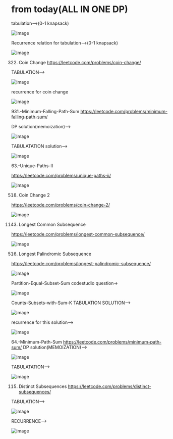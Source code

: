 # from today(ALL IN ONE DP)

tabulation-->(0-1  knapsack)


![image](https://user-images.githubusercontent.com/102652030/174437745-078779ae-8992-4b38-b46e-49188777dec2.png)

Recurrence relation for tabulation-->(0-1  knapsack)

![image](https://user-images.githubusercontent.com/102652030/174437791-21fb1e28-fc40-45e2-8309-b987ddc3b95a.png)

322. Coin Change
https://leetcode.com/problems/coin-change/

TABULATION-->

![image](https://user-images.githubusercontent.com/102652030/174452364-76ef129e-5898-4986-b49b-dd04b1af95ff.png)


recurrence for coin change

![image](https://user-images.githubusercontent.com/102652030/174452387-26f6d4bd-7858-4ace-a946-63c13499b670.png)

931.-Minimum-Falling-Path-Sum
https://leetcode.com/problems/minimum-falling-path-sum/

DP solution(memoization)-->

![image](https://user-images.githubusercontent.com/102652030/174452571-cc051a71-4498-4316-9669-b6680c942989.png)


TABULATATION solution-->

![image](https://user-images.githubusercontent.com/102652030/174452559-ae2dda24-c5e3-4947-9241-470848023009.png)

63.-Unique-Paths-II

https://leetcode.com/problems/unique-paths-ii/

![image](https://user-images.githubusercontent.com/102652030/174452619-6a51d5b4-6621-491f-b166-03725c61d015.png)

518. Coin Change 2

https://leetcode.com/problems/coin-change-2/

![image](https://user-images.githubusercontent.com/102652030/174469330-5a5748f9-c166-4dfa-a132-63e321cbc8b9.png)

1143. Longest Common Subsequence

https://leetcode.com/problems/longest-common-subsequence/

![image](https://user-images.githubusercontent.com/102652030/174541174-5426a4e7-baff-4471-8586-2db842926755.png)

516. Longest Palindromic Subsequence

https://leetcode.com/problems/longest-palindromic-subsequence/

![image](https://user-images.githubusercontent.com/102652030/174611814-8f63debe-baa1-4b14-ac7f-b30241bb9543.png)

Partition-Equal-Subset-Sum
codestudio question->

![image](https://user-images.githubusercontent.com/102652030/174651561-ab5c75d8-91d3-4a5b-97d6-c7bafe2b446c.png)


Counts-Subsets-with-Sum-K
TABULATION SOLUTION-->

![image](https://user-images.githubusercontent.com/102652030/174651635-982ff953-70a9-474b-a0a3-7aeb3a224045.png)

recurrence for this solution-->

![image](https://user-images.githubusercontent.com/102652030/174651672-6a0fbe16-1540-44e0-a1dd-9a397202c531.png)


64.-Minimum-Path-Sum
https://leetcode.com/problems/minimum-path-sum/ DP solution(MEMOIZATION)-->

![image](https://user-images.githubusercontent.com/102652030/174651798-8314e072-f53a-4082-8b52-df495e84d1f1.png)

TABULATATION-->

![image](https://user-images.githubusercontent.com/102652030/174651832-1a3c1138-d7b0-421e-be9e-f7c2ec88bd49.png)

115. Distinct Subsequences
https://leetcode.com/problems/distinct-subsequences/

TABULATION-->

![image](https://user-images.githubusercontent.com/102652030/174749464-fddccccd-b18f-4695-990c-eb85d68a6eb0.png)

RECURRENCE-->

![image](https://user-images.githubusercontent.com/102652030/174749691-4b37ca30-f152-4e1f-b407-abbeae1baeba.png)


